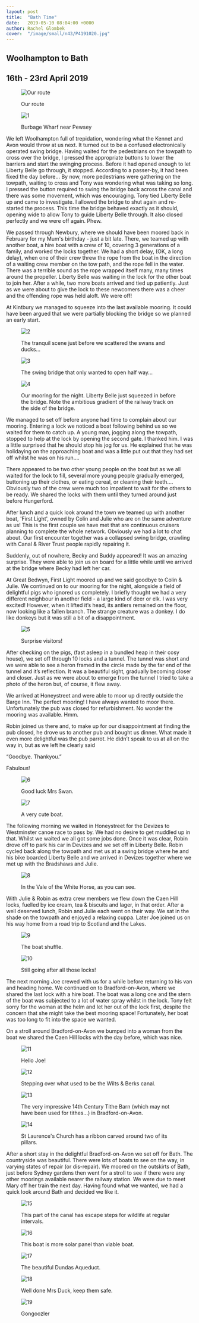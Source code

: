 ```yaml
---
layout: post
title:  "Bath Time"
date:   2019-05-10 08:04:00 +0000
author: Rachel Glombek
cover:  "/image/small/n43/P4191020.jpg"
---
```


<h2>Woolhampton to Bath</h2>
<h2>16th - 23rd April 2019</h2>

<figure>
 <img src="{{site.baseurl}}/image/maps/n43map.png" alt="Our route" >
 <figcaption>
 <p>Our route</p>
 </figcaption>
</figure>

<figure>
 <img src="{{site.baseurl}}/image/small/n43/P4180998.jpg" alt="1" >
 <figcaption>
 <p>Burbage Wharf near Pewsey</p>
 </figcaption>
</figure>


<p>We left Woolhampton full of trepidation, wondering what the Kennet and Avon would throw at us next. It turned out to be a confused electronically operated swing bridge. Having waited for the pedestrians on the towpath to cross over the bridge, I pressed the appropriate buttons to lower the barriers and start the swinging process. Before it had opened enough to let Liberty Belle go through, it stopped. According to a passer-by, it had been fixed the day before... By now, more pedestrians were gathering on the towpath, waiting to cross and Tony was wondering what was taking so long. I pressed the button required to swing the bridge back across the canal and there was some movement, which was encouraging. Tony tied Liberty Belle up and came to investigate. I allowed the bridge to shut again and re-started the process. This time the bridge behaved exactly as it should, opening wide to allow Tony to guide Liberty Belle through. It also closed perfectly and we were off again. Phew.</p>

<p>We passed through Newbury, where we should have been moored back in February for my Mum's birthday - just a bit late. There, we teamed up with another boat, a hire boat with a crew of 10, covering 3 generations of a family, and worked the locks together. We had a short delay, (OK, a long delay), when one of their crew threw the rope from the boat in the direction of a waiting crew member on the tow path, and the rope fell in the water. There was a terrible sound as the rope wrapped itself many, many times around the propeller.  Liberty Belle was waiting in the lock for the other boat to join her. After a while, two more boats arrived and tied up patiently. Just as we were about to give the lock to these newcomers there was a cheer and the offending rope was held aloft. We were off!</p>

<p>At Kintbury we managed to squeeze into the last available mooring. It could have been argued that we were partially blocking the bridge so we planned an early start.</p>

<figure>
 <img src="{{site.baseurl}}/image/small/n43/P4160951.jpg" alt="2" >
 <figcaption>
 <p>The tranquil scene just before we scattered the swans and ducks...</p>
 </figcaption>
</figure>

<figure>
 <img src="{{site.baseurl}}/image/small/n43/P4160960.jpg" alt="3" >
 <figcaption>
 <p>The swing bridge that only wanted to open half way...</p>
 </figcaption>
</figure>

<figure>
 <img src="{{site.baseurl}}/image/small/n43/IMG_20190417_084646_597.jpg" alt="4" >
 <figcaption>
 <p>Our mooring for the night. Liberty Belle just squeezed in before the bridge. Note the ambitious gradient of the railway track on the side of the bridge.</p>
 </figcaption>
</figure>

<p>We managed to set off before anyone had time to complain about our mooring. Entering a lock we noticed a boat following behind us so we waited for them to catch up. A young man, jogging along the towpath, stopped to help at the lock by opening the second gate. I thanked him. I was a little surprised that he should stop his jog for us. He explained that he was holidaying on the approaching boat and was a little put out that they had set off whilst he was on his run....</p>

<p>There appeared to be two other young people on the boat but as we all waited for the lock to fill, several more young people gradually emerged, buttoning up their clothes, or eating cereal, or cleaning their teeth…. Obviously two of the crew were much too impatient to wait for the others to be ready. We shared the locks with them until they turned around just before Hungerford.</p>

<p>After lunch and a quick look around the town we teamed up with another boat, 'First Light', owned by Colin and Julie who are on the same adventure as us! This is the first couple we have met that are continuous cruisers planning to complete the whole network. Obviously we had a lot to chat about. Our first encounter together was a collapsed swing bridge, crawling with Canal & River Trust people rapidly repairing it.</p>

<p>Suddenly, out of nowhere, Becky and Buddy appeared! It was an amazing surprise. They were able to join us on board for a little while until we arrived at the bridge where Becky had left her car.</p>

<p>At Great Bedwyn, First Light moored up and we said goodbye to Colin & Julie. We continued on to our mooring for the night, alongside a field of delightful pigs who ignored us completely. I briefly thought we had a very different neighbour in another field - a large kind of deer or elk. I was very excited! However, when it lifted it’s head, its antlers remained on the floor, now looking like a fallen branch. The strange creature was a donkey. I do like donkeys but it was still a bit of a disappointment.</p>

<figure>
 <img src="{{site.baseurl}}/image/small/n43/P4170988.jpg" alt="5" >
 <figcaption>
 <p>Surprise visitors!</p>
 </figcaption>
</figure>


<p>After checking on the pigs, (fast asleep in a bundled heap in their cosy house), we set off through 10 locks and a tunnel. The tunnel was short and we were able to see a heron framed in the circle made by the far end of the tunnel and it’s reflection. It was a beautiful sight, gradually becoming closer and closer. Just as we were about to emerge from the tunnel I tried to take a photo of the heron but, of course, it flew away.</p>

<p>We arrived at Honeystreet and were able to moor up directly outside the Barge Inn. The perfect mooring! I have always wanted to moor there. Unfortunately the pub was closed for refurbishment. No wonder the mooring was available. Hmm.</p>

<p>Robin joined us there and, to make up for our disappointment at finding the pub closed, he drove us to another pub and bought us dinner. What made it even more delightful was the pub parrot. He didn’t speak to us at all on the way in, but as we left he clearly said</p>

<p>“Goodbye. Thankyou.”</p>
<p>Fabulous!</p>



<figure>
 <img src="{{site.baseurl}}/image/small/n43/P4181007.jpg" alt="6" >
 <figcaption>
 <p>Good luck Mrs Swan.</p>
 </figcaption>
</figure>

<figure>
 <img src="{{site.baseurl}}/image/small/n43/P4181004.jpg" alt="7" >
 <figcaption>
 <p>A very cute boat.</p>
 </figcaption>
</figure>



<p>The following morning we waited in Honeystreet for the Devizes to Westminster canoe race to pass by. We had no desire to get muddled up in that. Whilst we waited we all got some jobs done. Once it was clear, Robin drove off to park his car in Devizes and we set off in Liberty Belle. Robin cycled back along the towpath and met us at a swing bridge where he and his bike boarded Liberty Belle and we arrived in Devizes together where we met up with the Bradshaws and Julie.</p>


<figure>
 <img src="{{site.baseurl}}/image/small/n43/P4191020.jpg" alt="8" >
 <figcaption>
 <p>In the Vale of the White Horse, as you can see.</p>
 </figcaption>
</figure>


<p>With Julie & Robin as extra crew members we flew down the Caen Hill locks, fuelled by ice cream, tea & biscuits and lager, in that order. After a well deserved lunch, Robin and Julie each went on their way. We sat in the shade on the towpath and enjoyed a relaxing cuppa. Later Joe joined us on his way home from a road trip to Scotland and the Lakes.</p>


<figure>
 <img src="{{site.baseurl}}/image/small/n43/P4201041.jpg" alt="9" >
 <figcaption>
 <p>The boat shuffle.</p>
 </figcaption>
</figure>

<figure>
 <img src="{{site.baseurl}}/image/small/n43/P4201061.jpg" alt="10" >
 <figcaption>
 <p>Still going after all those locks!</p>
 </figcaption>
</figure>

<p>The next morning Joe crewed with us for a while before returning to his van and heading home. We continued on to Bradford-on-Avon, where we shared the last lock with a hire boat. The boat was a long one and the stern of the boat was subjected to a lot of water spray whilst in the lock. Tony felt sorry for the woman at the helm and let her out of the lock first, despite the concern that she might take the best mooring space! Fortunately, her boat was too long to fit into the space we wanted.</p>

<p>On a stroll around Bradford-on-Avon we bumped into a woman from the boat we shared the Caen Hill locks with the day before, which was nice.</p>

<figure>
 <img src="{{site.baseurl}}/image/small/n43/P4211068.jpg" alt="11" >
 <figcaption>
 <p>Hello Joe!</p>
 </figcaption>
</figure>

<figure>
 <img src="{{site.baseurl}}/image/small/n43/P4211074.jpg" alt="12" >
 <figcaption>
 <p>Stepping over what used to be the Wilts & Berks canal.</p>
 </figcaption>
</figure>

<figure>
 <img src="{{site.baseurl}}/image/small/n43/P4221077.jpg" alt="13" >
 <figcaption>
 <p>The very impressive 14th Century Tithe Barn (which may not have been used for tithes...) in Bradford-on-Avon.</p>
 </figcaption>
</figure>

<figure>
 <img src="{{site.baseurl}}/image/small/n43/P4221083.jpg" alt="14" >
 <figcaption>
 <p>St Laurence's Church has a ribbon carved around two of its pillars.</p>
 </figcaption>
</figure>

<p>After a short stay in the delightful Bradford-on-Avon we set off for Bath. The countryside was beautiful. There were lots of boats to see on the way, in varying states of repair (or dis-repair). We moored on the outskirts of Bath, just before Sydney gardens then went for a stroll to see if there were any other moorings available nearer the railway station. We were due to meet Mary off her train the next day. Having found what we wanted, we had a quick look around Bath and decided we like it.</p>

<figure>
 <img src="{{site.baseurl}}/image/small/n43/P4231103.jpg" alt="15" >
 <figcaption>
 <p>This part of the canal has escape steps for wildlife at regular intervals.</p>
 </figcaption>
</figure>

<figure>
 <img src="{{site.baseurl}}/image/small/n43/P4231088.jpg" alt="16" >
 <figcaption>
 <p>This boat is more solar panel than viable boat.</p>
 </figcaption>
</figure>

<figure>
 <img src="{{site.baseurl}}/image/small/n43/P4231105.jpg" alt="17" >
 <figcaption>
 <p>The beautiful Dundas Aqueduct.</p>
 </figcaption>
</figure>

<figure>
 <img src="{{site.baseurl}}/image/small/n43/P4231123.jpg" alt="18" >
 <figcaption>
 <p>Well done Mrs Duck, keep them safe.</p>
 </figcaption>
</figure>

<figure>
 <img src="{{site.baseurl}}/image/small/n43/P4231118.jpg" alt="19" >
 <figcaption>
 <p>Gongoozler </p>
 </figcaption>
</figure>

